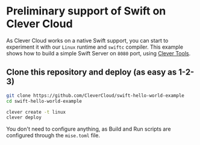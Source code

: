 # Preliminary support of Swift on Clever Cloud

As Clever Cloud works on a native Swift support, you can start to experiment it with our `Linux` runtime and `swiftc` compiler. This example shows how to build a simple Swift Server on `8080` port, using [Clever Tools](https://github.com/CleverCloud/clever-tools/).

## Clone this repository and deploy (as easy as 1-2-3)

```bash
git clone https://github.com/CleverCloud/swift-hello-world-example
cd swift-hello-world-example

clever create -t linux
clever deploy
```

You don't need to configure anything, as Build and Run scripts are configured through the `mise.toml` file.
